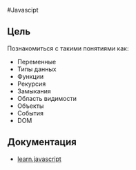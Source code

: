 #Javascipt

## Цель
Познакомиться с такими понятиями как:
- Переменные
- Типы данных
- Функции
- Рекурсия
- Замыкания
- Область видимости
- Объекты
- События
- DOM

## Документация
- [learn.javascript](https://learn.javascript.ru/)
